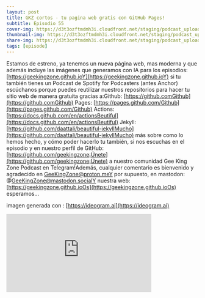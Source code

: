 ```yaml
---
layout: post
title: GKZ cortos - tu pagina web gratis con GitHub Pages!
subtitle: Episodio 55
cover-img: https://d3t3ozftmdmh3i.cloudfront.net/staging/podcast_uploaded_episode/14743809/14743809-1693493466302-e650c15c36506.jpg
thumbnail-img: https://d3t3ozftmdmh3i.cloudfront.net/staging/podcast_uploaded_episode/14743809/14743809-1693493466302-e650c15c36506.jpg
share-img: https://d3t3ozftmdmh3i.cloudfront.net/staging/podcast_uploaded_episode/14743809/14743809-1693493466302-e650c15c36506.jpg
tags: [episode]
---
```


Estamos de estreno, ya tenemos un nueva página web, mas moderna y que además incluye las imágenes que generamos con IA para los episodios:[https://geekingzone.github.ioY](https://geekingzone.github.ioY) si tu también tienes un Podcast de Spotify for Podcasters (antes Anchor) escúchanos porque puedes reutilizar nuestros repositorios para hacer tu sitio web de manera gratuíta gracias a:Github: [https://github.comGithub](https://github.comGithub) Pages: [https://pages.github.com/Github](https://pages.github.com/Github) Actions: [https://docs.github.com/en/actionsBeutiful](https://docs.github.com/en/actionsBeutiful) Jekyll: [https://github.com/daattali/beautiful-jekyllMucho](https://github.com/daattali/beautiful-jekyllMucho) más sobre como lo hemos hecho, y cómo poder hacerlo tu también, si nos escuchas en el episodio y en nuestro perfil de GitHub: [https://github.com/geekingzone¡Únete](https://github.com/geekingzone¡Únete) a nuestro comunidad Gee King Zone Podcast en Telegram!Además, cualquier comentario es bienvenido y agradecido en GeeKingZone@proton.meY por supuesto, en mastodon: @GeeKingZone@mastodon.socialY nuestra web: [https://geekingzone.github.ioOs](https://geekingzone.github.ioOs) esperamos...

  

imagen generada con : [https://ideogram.ai](https://ideogram.ai)

  
<iframe src='https://podcasters.spotify.com/pod/show/geekingzone/embed/episodes/GKZ-cortos---tu-pgina-web-gratis-con-GitHub-Pages-e28kta6' height='204px' width='380px' frameborder='0' scrolling='no'></iframe>
